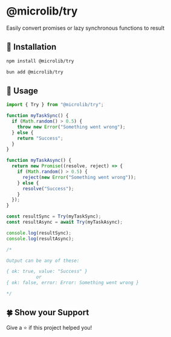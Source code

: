 # @microlib/try

Easily convert promises or lazy synchronous functions to result

## 🚀 Installation

```bash
npm install @microlib/try
```

```bash
bun add @microlib/try
```

## 📖 Usage

```ts
import { Try } from "@microlib/try";

function myTaskSync() {
  if (Math.random() > 0.5) {
    throw new Error("Something went wrong");
  } else {
    return "Success";
  }
}

function myTaskAsync() {
  return new Promise((resolve, reject) => {
    if (Math.random() > 0.5) {
      reject(new Error("Something went wrong"));
    } else {
      resolve("Success");
    }
  });
}

const resultSync = Try(myTaskSync);
const resultAsync = await Try(myTaskAsync);

console.log(resultSync);
console.log(resultAsync);

/* 

Output can be any of these:

{ ok: true, value: "Success" }
           or
{ ok: false, error: Error: Something went wrong }

*/
```

## 🍀 Show your Support

Give a ⭐️ if this project helped you!
